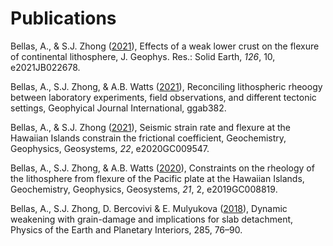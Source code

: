 # Publications
Bellas, A., & S.J. Zhong ([2021](.pdf)), Effects of a weak lower crust on the flexure of continental lithosphere, J. Geophys. Res.: Solid Earth, *126*, 10, e2021JB022678.

Bellas, A., S.J. Zhong, & A.B. Watts ([2021](.pdf)), Reconciling lithospheric rheoogy between laboratory experiments, field observations, and different tectonic settings, Geophyical Journal International, ggab382.

Bellas, A., & S.J. Zhong ([2021](BellasZhong_2021_G3.pdf)), Seismic strain rate and flexure at the Hawaiian Islands constrain the frictional coefficient, Geochemistry, Geophysics, Geosystems, *22*, e2020GC009547.

Bellas, A., S.J. Zhong, & A.B. Watts ([2020](BellasZhongWatts_2020_G3.pdf)), Constraints on the rheology of the lithosphere from flexure of the Pacific plate at the Hawaiian Islands, Geochemistry, Geophysics, Geosystems, *21*, 2, e2019GC008819.

Bellas, A., S.J. Zhong, D. Bercovivi & E. Mulyukova ([2018](Bellas_2018_PEPI.pdf)), Dynamic weakening with grain-damage and implications for slab detachment, Physics of the Earth and Planetary Interiors, 285, 76–90.

